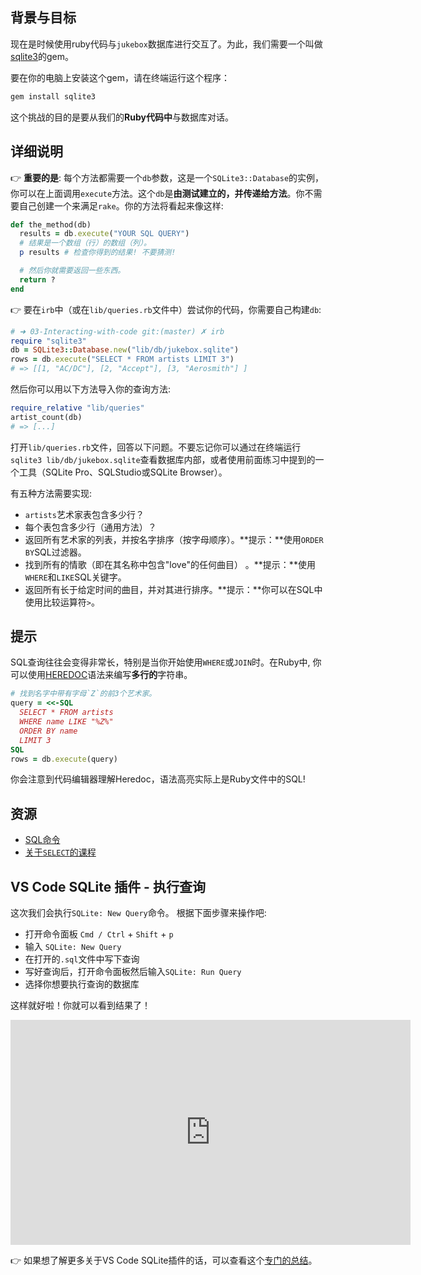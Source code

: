 ## 背景与目标

现在是时候使用ruby代码与`jukebox`数据库进行交互了。为此，我们需要一个叫做[sqlite3](http://rubygems.org/gems/sqlite3)的gem。

要在你的电脑上安装这个gem，请在终端运行这个程序：

```bash
gem install sqlite3
```

这个挑战的目的是要从我们的**Ruby代码中**与数据库对话。

## 详细说明

👉 **重要的是**: 每个方法都需要一个`db`参数，这是一个`SQLite3::Database`的实例，你可以在上面调用`execute`方法。这个`db`是**由测试建立的，并传递给方法**。你不需要自己创建一个来满足`rake`。你的方法将看起来像这样:

```ruby
def the_method(db)
  results = db.execute("YOUR SQL QUERY")
  # 结果是一个数组（行）的数组（列）。
  p results # 检查你得到的结果! 不要猜测!

  # 然后你就需要返回一些东西。
  return ?
end
```

👉 要在`irb`中（或在`lib/queries.rb`文件中）尝试你的代码，你需要自己构建`db`:

```ruby
# ➜ 03-Interacting-with-code git:(master) ✗ irb
require "sqlite3"
db = SQLite3::Database.new("lib/db/jukebox.sqlite")
rows = db.execute("SELECT * FROM artists LIMIT 3")
# => [[1, "AC/DC"], [2, "Accept"], [3, "Aerosmith"] ]
```

然后你可以用以下方法导入你的查询方法:

```ruby
require_relative "lib/queries"
artist_count(db)
# => [...]
```

打开`lib/queries.rb`文件，回答以下问题。不要忘记你可以通过在终端运行`sqlite3 lib/db/jukebox.sqlite`查看数据库内部，或者使用前面练习中提到的一个工具（SQLite Pro、SQLStudio或SQLite Browser）。

有五种方法需要实现:

- `artists`艺术家表包含多少行？
- 每个表包含多少行（通用方法）？
- 返回所有艺术家的列表，并按名字排序（按字母顺序）。**提示：**使用`ORDER BY`SQL过滤器。
- 找到所有的情歌（即在其名称中包含"love"的任何曲目） 。**提示：**使用`WHERE`和`LIKE`SQL关键字。
- 返回所有长于给定时间的曲目，并对其进行排序。**提示：**你可以在SQL中使用比较运算符`>`。

## 提示

SQL查询往往会变得非常长，特别是当你开始使用`WHERE`或`JOIN`时。在Ruby中,
你可以使用[HEREDOC](https://www.rubyguides.com/2018/11/ruby-heredoc/)语法来编写**多行的**字符串。

```ruby
# 找到名字中带有字母`Z`的前3个艺术家。
query = <<-SQL
  SELECT * FROM artists
  WHERE name LIKE "%Z%"
  ORDER BY name
  LIMIT 3
SQL
rows = db.execute(query)
```

你会注意到代码编辑器理解Heredoc，语法高亮实际上是Ruby文件中的SQL!

## 资源

* [SQL命令](http://www.sqlcommands.net/)
* [关于`SELECT`的课程](http://sqlpro.developpez.com/cours/sqlaz/select/#L3.4)

## VS Code SQLite 插件 - 执行查询

这次我们会执行`SQLite: New Query`命令。 根据下面步骤来操作吧:

- 打开命令面板 `Cmd / Ctrl` + `Shift` + `p`
- 输入 `SQLite: New Query`
- 在打开的`.sql`文件中写下查询
- 写好查询后，打开命令面板然后输入`SQLite: Run Query`
- 选择你想要执行查询的数据库

这样就好啦！你就可以看到结果了！

<iframe src="https://player.vimeo.com/video/690525239?h=ca70e032e8" width="640" height="360" frameborder="0" webkitallowfullscreen mozallowfullscreen allowfullscreen></iframe>

👉 如果想了解更多关于VS Code SQLite插件的话，可以查看这个[专门的总结](https://kitt.lewagon.com/knowledge/cheatsheets/sqlite_extension)。
